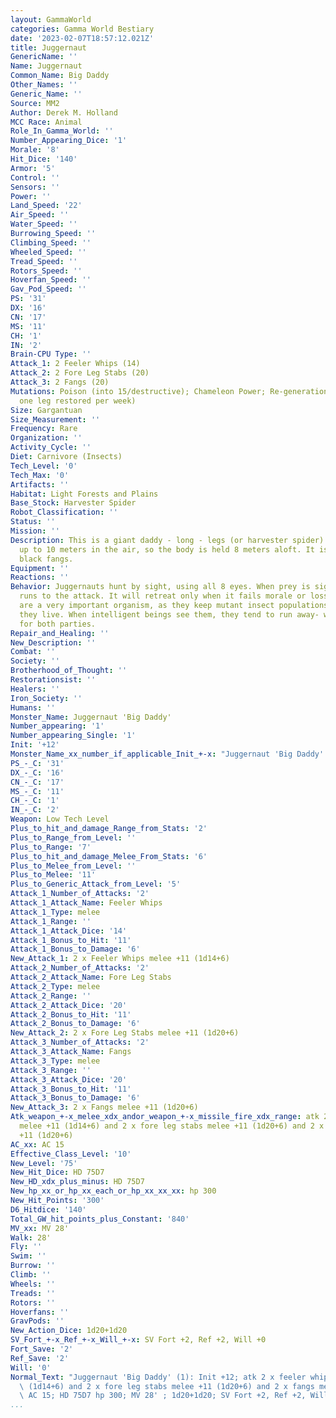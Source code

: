 ```yaml
---
layout: GammaWorld
categories: Gamma World Bestiary
date: '2023-02-07T18:57:12.021Z'
title: Juggernaut
GenericName: ''
Name: Juggernaut
Common_Name: Big Daddy
Other_Names: ''
Generic_Name: ''
Source: MM2
Author: Derek M. Holland
MCC Race: Animal
Role_In_Gamma_World: ''
Number_Appearing_Dice: '1'
Morale: '8'
Hit_Dice: '140'
Armor: '5'
Control: ''
Sensors: ''
Power: ''
Land_Speed: '22'
Air_Speed: ''
Water_Speed: ''
Burrowing_Speed: ''
Climbing_Speed: ''
Wheeled_Speed: ''
Tread_Speed: ''
Rotors_Speed: ''
Hoverfan_Speed: ''
Gav_Pod_Speed: ''
PS: '31'
DX: '16'
CN: '17'
MS: '11'
CH: '1'
IN: '2'
Brain-CPU Type: ''
Attack_1: 2 Feeler Whips (14)
Attack_2: 2 Fore Leg Stabs (20)
Attack_3: 2 Fangs (20)
Mutations: Poison (into 15/destructive); Chameleon Power; Re-generation (legs only-
  one leg restored per week)
Size: Gargantuan
Size_Measurement: ''
Frequency: Rare
Organization: ''
Activity_Cycle: ''
Diet: Carnivore (Insects)
Tech_Level: '0'
Tech_Max: '0'
Artifacts: ''
Habitat: Light Forests and Plains
Base_Stock: Harvester Spider
Robot_Classification: ''
Status: ''
Mission: ''
Description: This is a giant daddy - long - legs (or harvester spider). Its legs go
  up to 10 meters in the air, so the body is held 8 meters aloft. It is brown with
  black fangs.
Equipment: ''
Reactions: ''
Behavior: Juggernauts hunt by sight, using all 8 eyes. When prey is sighted, the juggernaut
  runs to the attack. It will retreat only when it fails morale or losses 3+ legs.They
  are a very important organism, as they keep mutant insect populations down, where
  they live. When intelligent beings see them, they tend to run away- which is good
  for both parties.
Repair_and_Healing: ''
New_Description: ''
Combat: ''
Society: ''
Brotherhood_of_Thought: ''
Restorationsist: ''
Healers: ''
Iron_Society: ''
Humans: ''
Monster_Name: Juggernaut 'Big Daddy'
Number_appearing: '1'
Number_appearing_Single: '1'
Init: '+12'
Monster_Name_xx_number_if_applicable_Init_+-x: "Juggernaut 'Big Daddy' (1): Init +12"
PS_-_C: '31'
DX_-_C: '16'
CN_-_C: '17'
MS_-_C: '11'
CH_-_C: '1'
IN_-_C: '2'
Weapon: Low Tech Level
Plus_to_hit_and_damage_Range_from_Stats: '2'
Plus_to_Range_from_Level: ''
Plus_to_Range: '7'
Plus_to_hit_and_damage_Melee_From_Stats: '6'
Plus_to_Melee_from_Level: ''
Plus_to_Melee: '11'
Plus_to_Generic_Attack_from_Level: '5'
Attack_1_Number_of_Attacks: '2'
Attack_1_Attack_Name: Feeler Whips
Attack_1_Type: melee
Attack_1_Range: ''
Attack_1_Attack_Dice: '14'
Attack_1_Bonus_to_Hit: '11'
Attack_1_Bonus_to_Damage: '6'
New_Attack_1: 2 x Feeler Whips melee +11 (1d14+6)
Attack_2_Number_of_Attacks: '2'
Attack_2_Attack_Name: Fore Leg Stabs
Attack_2_Type: melee
Attack_2_Range: ''
Attack_2_Attack_Dice: '20'
Attack_2_Bonus_to_Hit: '11'
Attack_2_Bonus_to_Damage: '6'
New_Attack_2: 2 x Fore Leg Stabs melee +11 (1d20+6)
Attack_3_Number_of_Attacks: '2'
Attack_3_Attack_Name: Fangs
Attack_3_Type: melee
Attack_3_Range: ''
Attack_3_Attack_Dice: '20'
Attack_3_Bonus_to_Hit: '11'
Attack_3_Bonus_to_Damage: '6'
New_Attack_3: 2 x Fangs melee +11 (1d20+6)
Atk_weapon_+-x_melee_xdx_andor_weapon_+-x_missile_fire_xdx_range: atk 2 x feeler whips
  melee +11 (1d14+6) and 2 x fore leg stabs melee +11 (1d20+6) and 2 x fangs melee
  +11 (1d20+6)
AC_xx: AC 15
Effective_Class_Level: '10'
New_Level: '75'
New_Hit_Dice: HD 75D7
New_HD_xdx_plus_minus: HD 75D7
New_hp_xx_or_hp_xx_each_or_hp_xx_xx_xx: hp 300
New_Hit_Points: '300'
D6_Hitdice: '140'
Total_GW_hit_points_plus_Constant: '840'
MV_xx: MV 28'
Walk: 28'
Fly: ''
Swim: ''
Burrow: ''
Climb: ''
Wheels: ''
Treads: ''
Rotors: ''
Hoverfans: ''
GravPods: ''
New_Action_Dice: 1d20+1d20
SV_Fort_+-x_Ref_+-x_Will_+-x: SV Fort +2, Ref +2, Will +0
Fort_Save: '2'
Ref_Save: '2'
Will: '0'
Normal_Text: "Juggernaut 'Big Daddy' (1): Init +12; atk 2 x feeler whips melee +11\
  \ (1d14+6) and 2 x fore leg stabs melee +11 (1d20+6) and 2 x fangs melee +11 (1d20+6);\
  \ AC 15; HD 75D7 hp 300; MV 28' ; 1d20+1d20; SV Fort +2, Ref +2, Will +0"
...
```

